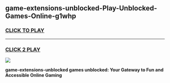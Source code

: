 
## game-extensions-unblocked-Play-Unblocked-Games-Online-g1whp
<h3>
<a href="https://premium76.site?title=game-extensions-unblocked&ref=25A">CLICK TO PLAY</a></h3>
<hr>

<h3>
<a href="https://premium76.site?title=game-extensions-unblocked&ref=25A">CLICK 2 PLAY</a>
  
</h3>

<a href="https://premium76.site?title=game-extensions-unblocked&ref=25A"><img src="https://clearcache.store/games.png"></a>


**game-extensions-unblocked games unblocked: Your Gateway to Fun and Accessible Online Gaming**
